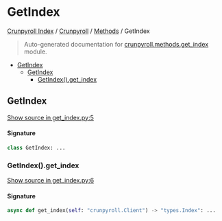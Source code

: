 # GetIndex

[Crunpyroll Index](../../README.md#crunpyroll-index) / [Crunpyroll](../index.md#crunpyroll) / [Methods](./index.md#methods) / GetIndex

> Auto-generated documentation for [crunpyroll.methods.get_index](https://github.com/stefanodvx/crunpyroll/blob/main/crunpyroll/methods/get_index.py) module.

- [GetIndex](#getindex)
  - [GetIndex](#getindex-1)
    - [GetIndex().get_index](#getindex()get_index)

## GetIndex

[Show source in get_index.py:5](https://github.com/stefanodvx/crunpyroll/blob/main/crunpyroll/methods/get_index.py#L5)

#### Signature

```python
class GetIndex: ...
```

### GetIndex().get_index

[Show source in get_index.py:6](https://github.com/stefanodvx/crunpyroll/blob/main/crunpyroll/methods/get_index.py#L6)

#### Signature

```python
async def get_index(self: "crunpyroll.Client") -> "types.Index": ...
```